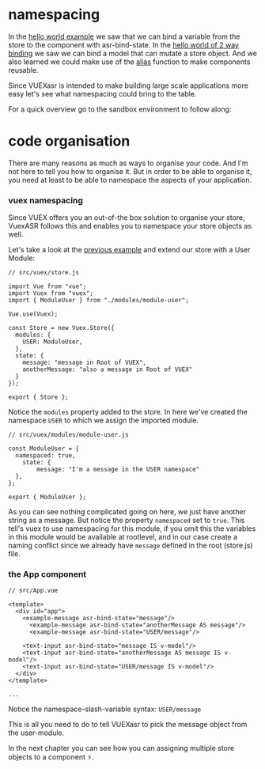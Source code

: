 # namespacing

In the [hello world example](https://www.notion.so/hello-world-example-f301739ea9f743959fd6f741d14d3a47) we saw that we can bind a variable from the store to the component with asr-bind-state. In the [hello world of 2 way binding](https://www.notion.so/hello-world-of-2-way-binding-0745851653ab4ac8b07e42d088961689) we saw we can bind a model that can mutate a store object. And we also learned we could make use of the [alias](https://www.notion.so/aliasing-1221d6b07fa1480198d8284b0743c521) function to make components reusable.

Since VUEXasr is intended to make building large scale applications more easy let's see what namespacing could bring to the table.

For a quick overview go to the sandbox environment to follow along:

[](https://codesandbox.io/s/manual-namespacing-6gpkj)

# code organisation

There are many reasons as much as ways to organise your code. And I'm not here to tell you how to organise it. But in order to be able to organise it, you need at least to be able to namespace the aspects of your application.

### vuex namespacing

Since VUEX offers you an out-of-the box solution to organise your store, VuexASR follows this and enables you to namespace your store objects as well.

Let's take a look at the [previous example](https://www.notion.so/aliasing-1221d6b07fa1480198d8284b0743c521) and extend our store with a User Module:

    // src/vuex/store.js
        
    import Vue from "vue";
    import Vuex from "vuex";
    import { ModuleUser } from "./modules/module-user";
    
    Vue.use(Vuex);
    
    const Store = new Vuex.Store({
      modules: {
        USER: ModuleUser,
      },
      state: {
        message: "message in Root of VUEX",
        anotherMessage: "also a message in Root of VUEX"
      }
    });
    
    export { Store };

Notice the `modules` property added to the store. In here we've created the namespace `USER` to which we assign the imported module.

    // src/vuex/modules/module-user.js
    
    const ModuleUser = {
      namespaced: true,
    	state: {
    		message: "I'm a message in the USER namespace"
      },
    };
    
    export { ModuleUser };

As you can see nothing complicated going on here, we just have another string as a message. But notice the property `namespaced` set to `true`. This tell's vuex to use namespacing for this module, if you omit this the variables in this module would be available at rootlevel, and in our case create a naming conflict since we already have `message` defined in the root (store.js) file.

### the App component

    // src/App.vue
    
    <template>
      <div id="app">
        <example-message asr-bind-state="message"/>
    	  <example-message asr-bind-state="anotherMessage AS message"/>
    	  <example-message asr-bind-state="USER/message"/>
    
        <text-input asr-bind-state="message IS v-model"/>
        <text-input asr-bind-state="anotherMessage AS message IS v-model"/>
        <text-input asr-bind-state="USER/message IS v-model"/>
      </div>
    </template>
    
    ...

Notice the namespace-slash-variable syntax: `USER/message`

This is all you need to do to tell VUEXasr to pick the message object from the user-module.

In the next chapter you can see how you can assigning multiple store objects to a component ⚡️.